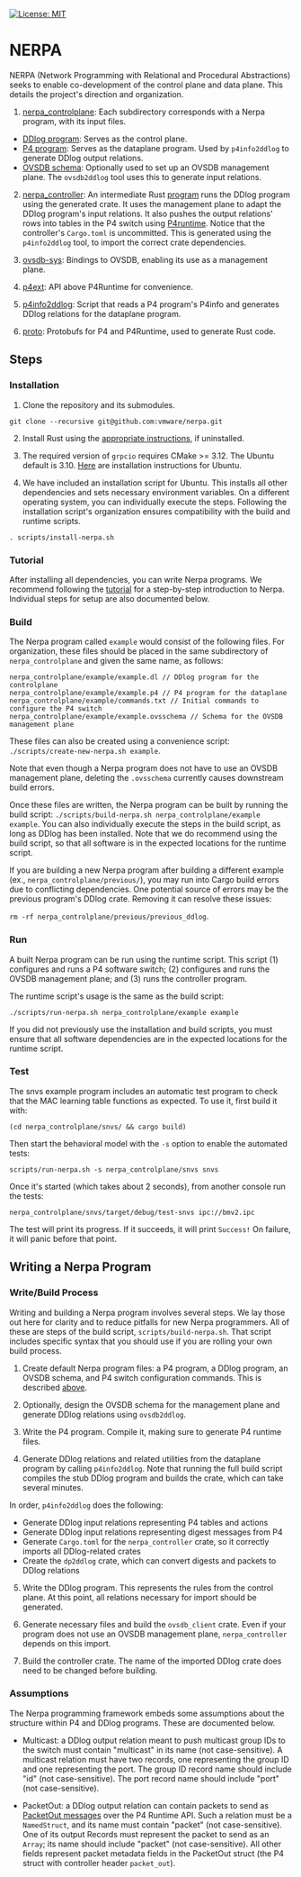 [![License: MIT](https://img.shields.io/badge/License-MIT-green.svg)](https://opensource.org/licenses/MIT)

# NERPA

NERPA (Network Programming with Relational and Procedural Abstractions) seeks to enable co-development of the control plane and data plane. This details the project's direction and organization.

1. [nerpa_controlplane](nerpa_controlplane): Each subdirectory corresponds with a Nerpa program, with its input files.
- [DDlog program](nerpa_controlplane/snvs/snvs.dl): Serves as the control plane. 
- [P4 program](nerpa_controlplane/snvs/snvs.p4): Serves as the dataplane program. Used by `p4info2ddlog` to generate DDlog output relations.
- [OVSDB schema](nerpa_controlplane/snvs/snvs.ovsschema): Optionally used to set up an OVSDB management plane. The `ovsdb2ddlog` tool uses this to generate input relations.

2. [nerpa_controller](nerpa_controller): An intermediate Rust [program](nerpa_controller/src/main.rs) runs the DDlog program using the generated crate.  It uses the management plane to adapt the DDlog program's input relations. It also pushes the output relations' rows into tables in the P4 switch using [P4runtime](https://p4.org/p4runtime/spec/master/P4Runtime-Spec.html).
Notice that the controller's `Cargo.toml` is uncommitted. This is generated using the `p4info2ddlog` tool, to import the correct crate dependencies.

3. [ovsdb-sys](ovsdb-sys): Bindings to OVSDB, enabling its use as a management plane.

4. [p4ext](p4ext): API above P4Runtime for convenience.

5. [p4info2ddlog](p4info2ddlog): Script that reads a P4 program's P4info and generates DDlog relations for the dataplane program.

6. [proto](proto): Protobufs for P4 and P4Runtime, used to generate Rust code.

## Steps
### Installation

1. Clone the repository and its submodules.
```
git clone --recursive git@github.com:vmware/nerpa.git
```

2. Install Rust using the [appropriate instructions](https://www.rust-lang.org/tools/install), if uninstalled.

3. The required version of `grpcio` requires CMake >= 3.12. The Ubuntu default is 3.10. [Here](https://askubuntu.com/a/865294) are  installation instructions for Ubuntu.

4. We have included an installation script for Ubuntu. This installs all other dependencies and sets necessary environment variables. On a different operating system, you can individually execute the steps. Following the installation script's organization ensures compatibility with the build and runtime scripts.
```
. scripts/install-nerpa.sh
```

### Tutorial
After installing all dependencies, you can write Nerpa programs. We recommend following the [tutorial](doc/tutorial/tutorial.md) for a step-by-step introduction to Nerpa. Individual steps for setup are also documented below. 

### Build
The Nerpa program called `example` would consist of the following files. For organization, these files should be placed in the same subdirectory of `nerpa_controlplane` and given the same name, as follows:
```
nerpa_controlplane/example/example.dl // DDlog program for the controlplane
nerpa_controlplane/example/example.p4 // P4 program for the dataplane
nerpa_controlplane/example/commands.txt // Initial commands to configure the P4 switch
nerpa_controlplane/example/example.ovsschema // Schema for the OVSDB management plane
```

These files can also be created using a convenience script: `./scripts/create-new-nerpa.sh example`.

Note that even though a Nerpa program does not have to use an OVSDB management plane, deleting the `.ovsschema` currently causes downstream build errors.

Once these files are written, the Nerpa program can be built by running the build script: `./scripts/build-nerpa.sh nerpa_controlplane/example example`. You can also individually execute the steps in the build script, as long as DDlog has been installed. Note that we do recommend using the build script, so that all software is in the expected locations for the runtime script.

If you are building a new Nerpa program after building a different example (ex., `nerpa_controlplane/previous/`), you may run into Cargo build errors due to conflicting dependencies. One potential source of errors may be the previous program's DDlog crate. Removing it can resolve these issues:

`rm -rf nerpa_controlplane/previous/previous_ddlog`. 

### Run
A built Nerpa program can be run using the runtime script. This script (1) configures and runs a P4 software switch; (2) configures and runs the OVSDB management plane; and (3) runs the controller program.

The runtime script's usage is the same as the build script:
```
./scripts/run-nerpa.sh nerpa_controlplane/example example
```

If you did not previously use the installation and build scripts, you must ensure that all software dependencies are in the expected locations for the runtime script.

### Test
The snvs example program includes an automatic test program to check that the MAC learning table functions as expected.  To use it, first build it with:
```
(cd nerpa_controlplane/snvs/ && cargo build)
```
Then start the behavioral model with the `-s` option to enable the automated tests:
```
scripts/run-nerpa.sh -s nerpa_controlplane/snvs snvs
```
Once it's started (which takes about 2 seconds), from another console run the tests:
```
nerpa_controlplane/snvs/target/debug/test-snvs ipc://bmv2.ipc
```
The test will print its progress.  If it succeeds, it will print `Success!`  On failure, it will panic before that point.

## Writing a Nerpa Program

### Write/Build Process
Writing and building a Nerpa program involves several steps. We lay those out here for clarity and to reduce pitfalls for new Nerpa programmers. All of these are steps of the build script, `scripts/build-nerpa.sh`. That script includes specific syntax that you should use if you are rolling your own build process.

1. Create default Nerpa program files: a P4 program, a DDlog program, an OVSDB schema, and P4 switch configuration commands. This is described [above](#build).

2. Optionally, design the OVSDB schema for the management plane and generate DDlog relations using `ovsdb2ddlog`.

3. Write the P4 program. Compile it, making sure to generate P4 runtime files.

4. Generate DDlog relations and related utilities from the dataplane program by calling `p4info2ddlog`. Note that running the full build script compiles the stub DDlog program and builds the crate, which can take several minutes.

In order, `p4info2ddlog` does the following:
* Generate DDlog input relations representing P4 tables and actions
* Generate DDlog input relations representing digest messages from P4
* Generate `Cargo.toml` for the `nerpa_controller` crate, so it correctly imports all DDlog-related crates
* Create the `dp2ddlog` crate, which can convert digests and packets to DDlog relations

5. Write the DDlog program. This represents the rules from the control plane. At this point, all relations necessary for import should be generated.

6. Generate necessary files and build the `ovsdb_client` crate. Even if your program does not use an OVSDB management plane, `nerpa_controller` depends on this import.

7. Build the controller crate. The name of the imported DDlog crate does need to be changed before building.

### Assumptions
The Nerpa programming framework embeds some assumptions about the structure within P4 and DDlog programs. These are documented below.

* Multicast: a DDlog output relation meant to push multicast group IDs to the switch must contain "multicast" in its name (not case-sensitive). A multicast relation must have two records, one representing the group ID and one representing the port. The group ID record name should include "id" (not case-sensitive). The port record name should include "port" (not case-sensitive).

* PacketOut: a DDlog output relation can contain packets to send as [PacketOut messages](https://p4.org/p4-spec/p4runtime/main/P4Runtime-Spec.html#sec-packet-i_o) over the P4 Runtime API. Such a relation must be a `NamedStruct`, and its name must contain "packet" (not case-sensitive). One of its output Records must represent the packet to send as an `Array`; its name should include "packet" (not case-sensitive). All other fields represent packet metadata fields in the PacketOut struct (the P4 struct with controller header `packet_out`).
